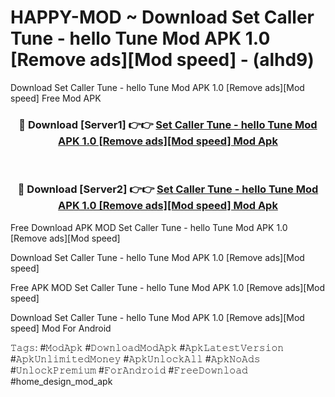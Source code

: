 # HAPPY-MOD ~ Download Set Caller Tune - hello Tune Mod APK 1.0 [Remove ads][Mod speed] - (alhd9)
Download Set Caller Tune - hello Tune Mod APK 1.0 [Remove ads][Mod speed] Free Mod APK

<div align="center">
<h3>🔴 Download [Server1] 👉👉 <a href="https://apk-comot.site?title=Set_Caller_Tune_-_hello_Tune_Mod_APK_1.0_[Remove_ads][Mod_speed]">Set Caller Tune - hello Tune Mod APK 1.0 [Remove ads][Mod speed] Mod Apk</a></h3><br>

<h3>🔴 Download [Server2] 👉👉 <a href="https://apk-comot.site?title=Set_Caller_Tune_-_hello_Tune_Mod_APK_1.0_[Remove_ads][Mod_speed]">Set Caller Tune - hello Tune Mod APK 1.0 [Remove ads][Mod speed] Mod Apk</a></h3>
</div>


Free Download APK MOD Set Caller Tune - hello Tune Mod APK 1.0 [Remove ads][Mod speed]

Download Set Caller Tune - hello Tune Mod APK 1.0 [Remove ads][Mod speed] 

Free APK MOD Set Caller Tune - hello Tune Mod APK 1.0 [Remove ads][Mod speed] 

Download Set Caller Tune - hello Tune Mod APK 1.0 [Remove ads][Mod speed] Mod For Android

𝚃𝚊𝚐𝚜: #𝙼𝚘𝚍𝙰𝚙𝚔 #𝙳𝚘𝚠𝚗𝚕𝚘𝚊𝚍𝙼𝚘𝚍𝙰𝚙𝚔 #𝙰𝚙𝚔𝙻𝚊𝚝𝚎𝚜𝚝𝚅𝚎𝚛𝚜𝚒𝚘𝚗 #𝙰𝚙𝚔𝚄𝚗𝚕𝚒𝚖𝚒𝚝𝚎𝚍𝙼𝚘𝚗𝚎𝚢 #𝙰𝚙𝚔𝚄𝚗𝚕𝚘𝚌𝚔𝙰𝚕𝚕 #𝙰𝚙𝚔𝙽𝚘𝙰𝚍𝚜 #𝚄𝚗𝚕𝚘𝚌𝚔𝙿𝚛𝚎𝚖𝚒𝚞𝚖 #𝙵𝚘𝚛𝙰𝚗𝚍𝚛𝚘𝚒𝚍 #𝙵𝚛𝚎𝚎𝙳𝚘𝚠𝚗𝚕𝚘𝚊𝚍 #home_design_mod_apk